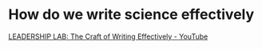 # How do we write science effectively
[LEADERSHIP LAB: The Craft of Writing Effectively - YouTube](https://www.youtube.com/watch?v=vtIzMaLkCaM)

<!-- #curiosity/researchable #curiosity/watchable -->

<!-- {BearID:069FA281-DDA6-442E-946B-FC8645BD1B71-1567-00000E565A334216} -->
